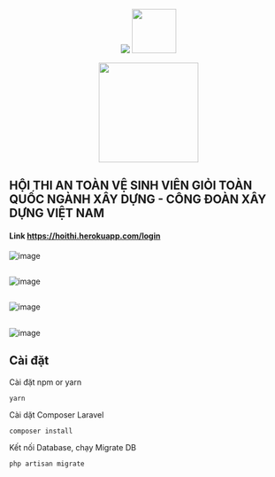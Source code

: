 <p align="center">
    <img src="https://laravel.com/assets/img/components/logo-laravel.svg">
    <img src="https://vuejs.org/images/logo.png" height="80">
</p>
<p align="center">
    <img src="https://res.cloudinary.com/dsobei3hp/image/upload/v1575541418/hoithi/logovuong_x7frmn.gif" height="180">
</p>

## HỘI THI AN TOÀN VỆ SINH VIÊN GIỎI TOÀN QUỐC NGÀNH XÂY DỰNG - CÔNG ĐOÀN XÂY DỰNG VIỆT NAM

#### Link https://hoithi.herokuapp.com/login

![image](https://res.cloudinary.com/dsobei3hp/image/upload/v1608265233/GitHub/Untitled_sg6vsj.png)
##
![image](https://res.cloudinary.com/dsobei3hp/image/upload/v1608266129/GitHub/Untitled_wfw7w5.png)
##
![image](https://res.cloudinary.com/dsobei3hp/image/upload/v1608265403/GitHub/Untitled_pisilc.png)
##
![image](https://res.cloudinary.com/dsobei3hp/image/upload/v1608265403/GitHub/Untitled_pisilc.png)

## Cài đặt 
 Cài đặt npm or yarn
```shell
yarn
```
Cài dặt Composer Laravel
```shell
composer install
```
Kết nối Database, chạy Migrate DB
```shell
php artisan migrate



